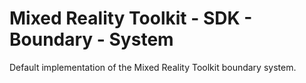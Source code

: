 # Mixed Reality Toolkit - SDK - Boundary - System

Default implementation of the Mixed Reality Toolkit boundary system.